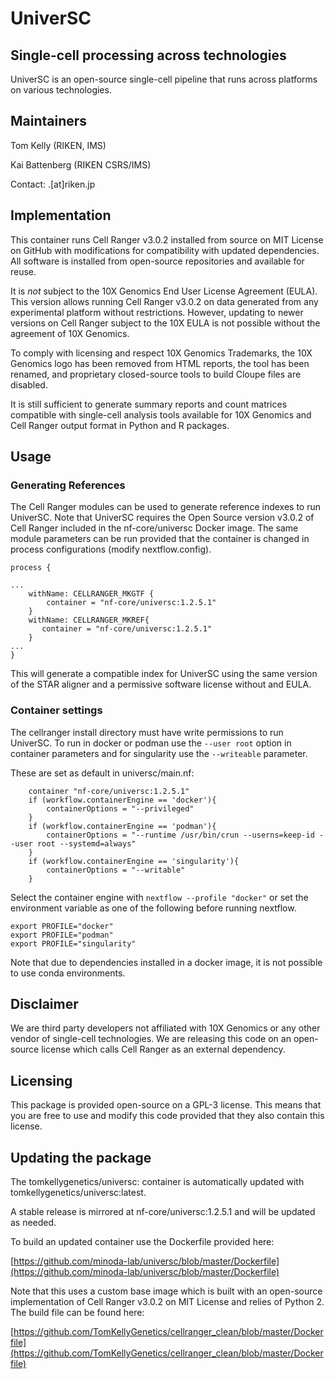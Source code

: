 # UniverSC

## Single-cell processing across technologies

UniverSC is an open-source single-cell pipeline that runs across platforms on various technologies.

## Maintainers

Tom Kelly (RIKEN, IMS)

Kai Battenberg (RIKEN CSRS/IMS)

Contact: <first name>.<family name>[at]riken.jp

## Implementation

This container runs Cell Ranger v3.0.2 installed from source on MIT License on GitHub with
modifications for compatibility with updated dependencies. All software is installed from
open-source repositories and available for reuse.

It is _not_ subject to the 10X Genomics End User License Agreement (EULA).
This version allows running Cell Ranger v3.0.2 on data generated from any experimental platform
without restrictions. However, updating to newer versions on Cell Ranger subject to the
10X EULA is not possible without the agreement of 10X Genomics.

To comply with licensing and respect 10X Genomics Trademarks, the 10X Genomics logo
has been removed from HTML reports, the tool has been renamed, and proprietary
closed-source tools to build Cloupe files are disabled.

It is still sufficient to generate summary reports and count matrices compatible with
single-cell analysis tools available for 10X Genomics and Cell Ranger output format
in Python and R packages.

## Usage

### Generating References

The Cell Ranger modules can be used to generate reference indexes to run UniverSC.
Note that UniverSC requires the Open Source version v3.0.2 of Cell Ranger included
in the nf-core/universc Docker image. The same module parameters can be run provided
that the container is changed in process configurations (modify nextflow.config).

```
process {

...
    withName: CELLRANGER_MKGTF {
        container = "nf-core/universc:1.2.5.1"
    }
    withName: CELLRANGER_MKREF{
       container = "nf-core/universc:1.2.5.1"
    }
...
}
```

This will generate a compatible index for UniverSC using the same version of the
STAR aligner and a permissive software license without and EULA.

### Container settings

The cellranger install directory must have write permissions to run UniverSC.
To run in docker or podman use the `--user root` option in container parameters
and for singularity use the `--writeable` parameter.

These are set as default in universc/main.nf:

```
    container "nf-core/universc:1.2.5.1"
    if (workflow.containerEngine == 'docker'){
        containerOptions = "--privileged"
    }
    if (workflow.containerEngine == 'podman'){
        containerOptions = "--runtime /usr/bin/crun --userns=keep-id --user root --systemd=always"
    }
    if (workflow.containerEngine == 'singularity'){
        containerOptions = "--writable"
    }
```

Select the container engine with `nextflow --profile "docker"` or set the environment variable
as one of the following before running nextflow.

```
export PROFILE="docker"
export PROFILE="podman"
export PROFILE="singularity"
```

Note that due to dependencies installed in a docker image, it is not possible to use conda environments.

## Disclaimer

We are third party developers not affiliated with 10X Genomics or any other vendor of
single-cell technologies. We are releasing this code on an open-source license which calls Cell Ranger
as an external dependency.

## Licensing

This package is provided open-source on a GPL-3 license. This means that you are free to use and
modify this code provided that they also contain this license.

## Updating the package

The tomkellygenetics/universc:<VERSION> container is automatically updated with tomkellygenetics/universc:latest.

A stable release is mirrored at nf-core/universc:1.2.5.1 and will be updated as needed.

To build an updated container use the Dockerfile provided here:

[https://github.com/minoda-lab/universc/blob/master/Dockerfile](https://github.com/minoda-lab/universc/blob/master/Dockerfile)

Note that this uses a custom base image which is built with an open-source implementation of
Cell Ranger v3.0.2 on MIT License and relies of Python 2. The build file can be found here:

[https://github.com/TomKellyGenetics/cellranger_clean/blob/master/Dockerfile](https://github.com/TomKellyGenetics/cellranger_clean/blob/master/Dockerfile)
